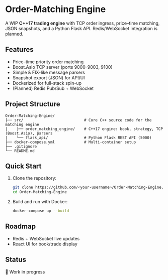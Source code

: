 # Order-Matching Engine

A WIP **C++17 trading engine** with TCP order ingress, price–time matching, JSON snapshots, and a Python Flask API. Redis/WebSocket integration is planned.

## Features
- Price–time priority order matching
- Boost.Asio TCP server (ports 9000-9003, 9100)
- Simple & FIX-like message parsers
- Snapshot export (JSON) for API/UI
- Dockerized for full-stack spin-up
- (Planned) Redis Pub/Sub + WebSocket

## Project Structure
```
Order-Matching-Engine/
├── src/                           # Core C++ source code for the matching engine
|    ├── order_matching_engine/    # C++17 engine: book, strategy, TCP (Boost.Asio), parsers
|	 └── flask_api/                # Python Flask REST API (5000)
├── docker-compose.yml             # Multi-container setup
├── .gitignore
└── README.md
```

## Quick Start
1. Clone the repository:
   ```bash
   git clone https://github.com/<your-username>/Order-Matching-Engine.git
   cd Order-Matching-Engine
   ```
2. Build and run with Docker:
   ```bash
   docker-compose up --build
   ```

## Roadmap
- Redis + WebSocket live updates
- React UI for book/trade display

## Status
🚧 Work in progress